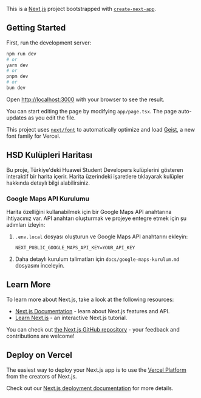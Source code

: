 This is a [Next.js](https://nextjs.org) project bootstrapped with [`create-next-app`](https://nextjs.org/docs/app/api-reference/cli/create-next-app).

## Getting Started

First, run the development server:

```bash
npm run dev
# or
yarn dev
# or
pnpm dev
# or
bun dev
```

Open [http://localhost:3000](http://localhost:3000) with your browser to see the result.

You can start editing the page by modifying `app/page.tsx`. The page auto-updates as you edit the file.

This project uses [`next/font`](https://nextjs.org/docs/app/building-your-application/optimizing/fonts) to automatically optimize and load [Geist](https://vercel.com/font), a new font family for Vercel.

## HSD Kulüpleri Haritası

Bu proje, Türkiye'deki Huawei Student Developers kulüplerini gösteren interaktif bir harita içerir. Harita üzerindeki işaretlere tıklayarak kulüpler hakkında detaylı bilgi alabilirsiniz.

### Google Maps API Kurulumu

Harita özelliğini kullanabilmek için bir Google Maps API anahtarına ihtiyacınız var. API anahtarı oluşturmak ve projeye entegre etmek için şu adımları izleyin:

1. `.env.local` dosyası oluşturun ve Google Maps API anahtarını ekleyin:
   ```
   NEXT_PUBLIC_GOOGLE_MAPS_API_KEY=YOUR_API_KEY
   ```

2. Daha detaylı kurulum talimatları için `docs/google-maps-kurulum.md` dosyasını inceleyin.

## Learn More

To learn more about Next.js, take a look at the following resources:

- [Next.js Documentation](https://nextjs.org/docs) - learn about Next.js features and API.
- [Learn Next.js](https://nextjs.org/learn) - an interactive Next.js tutorial.

You can check out [the Next.js GitHub repository](https://github.com/vercel/next.js) - your feedback and contributions are welcome!

## Deploy on Vercel

The easiest way to deploy your Next.js app is to use the [Vercel Platform](https://vercel.com/new?utm_medium=default-template&filter=next.js&utm_source=create-next-app&utm_campaign=create-next-app-readme) from the creators of Next.js.

Check out our [Next.js deployment documentation](https://nextjs.org/docs/app/building-your-application/deploying) for more details.
